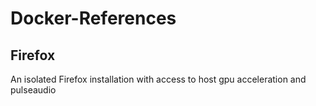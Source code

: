 # Docker-References
## Firefox
An isolated Firefox installation with access to host gpu acceleration and pulseaudio
